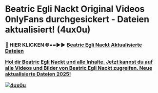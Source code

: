 # Beatric Egli Nackt Original Videos 0nlyFans durchgesickert - Dateien aktualisiert! (4ux0u)

<h3>🔴 HIER KLICKEN 🌐==►► <a href="https://tinyurl.com/h6vf6nb8" rel="nofollow">Beatric Egli Nackt Aktualisierte Dateien

Hol dir Beatric Egli Nackt und alle Inhalte. Jetzt kannst du auf alle Videos und Bilder von Beatric Egli Nackt zugreifen. Neue aktualisierte Dateien 2025!

[![4ux0u](https://i.imgur.com/sD4kR3V.gif)](https://tinyurl.com/h6vf6nb8)
